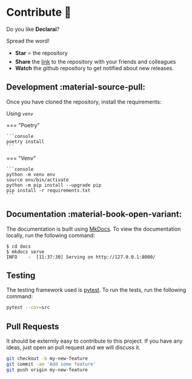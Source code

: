 # Contribute :rocket:

Do you like **Declarai**?

Spread the word!

 - **Star** :star: the repository
 - **Share** the [link](https://github.com/vendi-ai/declarai) to the repository with your friends and colleagues
 - **Watch** the github repository to get notified about new releases.

## Development :material-source-pull:
Once you have cloned the repository, install the requirements:

Using `venv`

=== "Poetry"


    ```console
    poetry install
    ```


=== "Venv"


    ```console
    python -m venv env
    source env/bin/activate
    python -m pip install --upgrade pip
    pip install -r requirements.txt
    ```


## Documentation :material-book-open-variant:

The documentation is built using [MkDocs](https://www.mkdocs.org/).
To view the documentation locally, run the following command:

<div class="termy">

```console
$ cd docs
$ mkdocs serve
INFO    -  [11:37:30] Serving on http://127.0.0.1:8000/
```
</div>

## Testing
The testing framework used is [pytest](https://docs.pytest.org/en/stable/).
To run the tests, run the following command:


```bash
pytest --cov=src   
```

## Pull Requests
It should be extermly easy to contribute to this project.
If you have any ideas, just open an pull request and we will discuss it.

```bash
git checkout -b my-new-feature
git commit -am 'Add some feature'
git push origin my-new-feature
```
